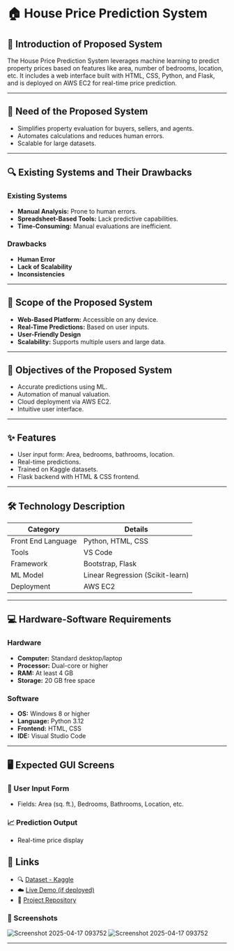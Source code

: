 # 🏠 House Price Prediction System

## 🧠 Introduction of Proposed System
The House Price Prediction System leverages machine learning to predict property prices based on features like area, number of bedrooms, location, etc. It includes a web interface built with HTML, CSS, Python, and Flask, and is deployed on AWS EC2 for real-time price prediction.

---

## 📌 Need of the Proposed System
- Simplifies property evaluation for buyers, sellers, and agents.
- Automates calculations and reduces human errors.
- Scalable for large datasets.

---

## 🔍 Existing Systems and Their Drawbacks

### Existing Systems
- **Manual Analysis:** Prone to human errors.
- **Spreadsheet-Based Tools:** Lack predictive capabilities.
- **Time-Consuming:** Manual evaluations are inefficient.

### Drawbacks
- **Human Error**
- **Lack of Scalability**
- **Inconsistencies**

---

## 🎯 Scope of the Proposed System
- **Web-Based Platform:** Accessible on any device.
- **Real-Time Predictions:** Based on user inputs.
- **User-Friendly Design**
- **Scalability:** Supports multiple users and large data.

---

## 🎯 Objectives of the Proposed System
- Accurate predictions using ML.
- Automation of manual valuation.
- Cloud deployment via AWS EC2.
- Intuitive user interface.

---

## ✨ Features
- User input form: Area, bedrooms, bathrooms, location.
- Real-time predictions.
- Trained on Kaggle datasets.
- Flask backend with HTML & CSS frontend.

---

## 🛠️ Technology Description

| Category               | Details                                |
|------------------------|----------------------------------------|
| Front End Language     | Python, HTML, CSS                      |
| Tools                  | VS Code                                |
| Framework              | Bootstrap, Flask                       |
| ML Model               | Linear Regression (Scikit-learn)       |
| Deployment             | AWS EC2                                |

---

## 💻 Hardware-Software Requirements

### Hardware
- **Computer:** Standard desktop/laptop
- **Processor:** Dual-core or higher
- **RAM:** At least 4 GB
- **Storage:** 20 GB free space

### Software
- **OS:** Windows 8 or higher
- **Language:** Python 3.12
- **Frontend:** HTML, CSS
- **IDE:** Visual Studio Code

---

## 🖥️ Expected GUI Screens

### 🧾 User Input Form
- Fields: Area (sq. ft.), Bedrooms, Bathrooms, Location, etc.

### 📈 Prediction Output
- Real-time price display


## 🔗 Links

- 🔍 [Dataset - Kaggle](https://www.kaggle.com/)
- ☁️ [Live Demo (if deployed)](http://your-aws-ec2-url.com/)
- 📁 [Project Repository](https://github.com/yourusername/your-repo)
  
### 📸 Screenshots


![Screenshot 2025-04-17 093752](https://github.com/user-attachments/assets/5613203f-7f9b-4659-ad90-c0061c2edf00)
![Screenshot 2025-04-17 093752](https://github.com/user-attachments/assets/5613203f-7f9b-4659-ad90-c0061c2edf00)


---


